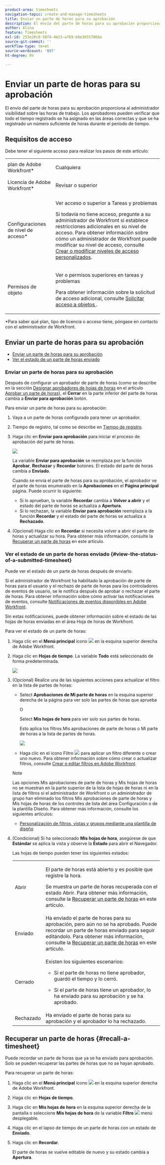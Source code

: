 ```yaml
---
product-area: timesheets
navigation-topic: create-and-manage-timesheets
title: Enviar un parte de horas para su aprobación
description: El envío del parte de horas para su aprobación proporciona al administrador visibilidad sobre las horas de trabajo. Los aprobadores pueden verificar que todo el tiempo registrado se ha asignado en las áreas correctas y que se ha registrado un número suficiente de horas durante el período de tiempo.
author: Alina
feature: Timesheets
exl-id: 253e20c8-58f8-4b23-a769-b0e36557066a
source-git-commit: ''
workflow-type: tm+mt
source-wordcount: '897'
ht-degree: 0%

---
```


# Enviar un parte de horas para su aprobación

El envío del parte de horas para su aprobación proporciona al administrador visibilidad sobre las horas de trabajo. Los aprobadores pueden verificar que todo el tiempo registrado se ha asignado en las áreas correctas y que se ha registrado un número suficiente de horas durante el período de tiempo.

## Requisitos de acceso

Debe tener el siguiente acceso para realizar los pasos de este artículo:

<table style="table-layout:auto"> 
 <col> 
 <col> 
 <tbody> 
  <tr> 
   <td role="rowheader">plan de Adobe Workfront*</td> 
   <td> <p>Cualquiera</p> </td> 
  </tr> 
  <tr> 
   <td role="rowheader">Licencia de Adobe Workfront*</td> 
   <td> <p>Revisar o superior</p> </td> 
  </tr> 
  <tr> 
   <td role="rowheader">Configuraciones de nivel de acceso*</td> 
   <td> <p>Ver acceso o superior a Tareas y problemas</p> <p>Si todavía no tiene acceso, pregunte a su administrador de Workfront si establece restricciones adicionales en su nivel de acceso. Para obtener información sobre cómo un administrador de Workfront puede modificar su nivel de acceso, consulte <a href="../../administration-and-setup/add-users/configure-and-grant-access/create-modify-access-levels.md" class="MCXref xref">Crear o modificar niveles de acceso personalizados</a>.</p> </td> 
  </tr> 
  <tr> 
   <td role="rowheader">Permisos de objeto</td> 
   <td> <p>Ver o permisos superiores en tareas y problemas</p> <p>Para obtener información sobre la solicitud de acceso adicional, consulte <a href="../../workfront-basics/grant-and-request-access-to-objects/request-access.md" class="MCXref xref">Solicitar acceso a objetos </a>.</p> </td> 
  </tr> 
 </tbody> 
</table>

*Para saber qué plan, tipo de licencia o acceso tiene, póngase en contacto con el administrador de Workfront.

## Enviar un parte de horas para su aprobación

* [Enviar un parte de horas para su aprobación](#submit-a-timesheet-for-approval)
* [Ver el estado de un parte de horas enviado](#view-the-status-of-a-submitted-timesheet)

### Enviar un parte de horas para su aprobación

Después de configurar un aprobador de parte de horas (como se describe en la sección [Designar aprobadores de hojas de horas](../../timesheets/create-and-manage-timesheets/timesheet-approvals.md#designating-a-timesheet-approver) en el artículo [Aprobar un parte de horas](../../timesheets/create-and-manage-timesheets/timesheet-approvals.md)), el **Cerrar** en la parte inferior del parte de horas cambia a **Enviar para aprobación** botón.

Para enviar un parte de horas para su aprobación:

1. Vaya a un parte de horas configurado para tener un aprobador.
1. Tiempo de registro, tal como se describe en [Tiempo de registro](../../timesheets/create-and-manage-timesheets/log-time.md).
1. Haga clic en **Enviar para aprobación** para iniciar el proceso de aprobación del parte de horas.

   ![](assets/submit-for-approval-button-on-timesheet-nwe.png)

   La variable **Enviar para aprobación** se reemplaza por la función **Aprobar**, **Rechazar** y **Recordar** botones. El estado del parte de horas cambia a **Enviado**.

   Cuando se envía el parte de horas para su aprobación, el aprobador ve el parte de horas enumerado en la **Aprobaciones** en el **Página principal** página. Puede ocurrir lo siguiente:

   * Si lo aprueban, la variable **Recordar** cambia a **Volver a abrir** y el estado del parte de horas se actualiza a **Apertura**.
   * Si lo rechazan, la variable **Enviar para aprobación** reemplaza a la función **Recordar** y el estado del parte de horas se actualiza a **Rechazado**.

1. (Opcional) Haga clic en **Recordar** si necesita volver a abrir el parte de horas y actualizar su hora. Para obtener más información, consulte la [Recuperar un parte de horas](#recall-a-timesheet) en este artículo.

### Ver el estado de un parte de horas enviado {#view-the-status-of-a-submitted-timesheet}

Puede ver el estado de un parte de horas después de enviarlo.

Si el administrador de Workfront ha habilitado la aprobación de parte de horas para el usuario y el rechazo de parte de horas para los controladores de eventos de usuario, se le notifica después de aprobar o rechazar el parte de horas. Para obtener información sobre cómo activar las notificaciones de eventos, consulte [Notificaciones de eventos disponibles en Adobe Workfront](../../administration-and-setup/manage-workfront/emails/event-notifications-available-in-wf.md).

Sin estas notificaciones, puede obtener información sobre el estado de las hojas de horas enviadas en el área Hoja de horas de Workfront.

Para ver el estado de un parte de horas:

1. Haga clic en el **Menú principal** icono ![](assets/main-menu-icon.png) en la esquina superior derecha de Adobe Workfront.
1. Haga clic en **Hojas de tiempo**. La variable **Todo** está seleccionado de forma predeterminada.

   ![](assets/timesheet-list-one-timesheet-selected-nwe-350x70.png)

1. (Opcional) Realice una de las siguientes acciones para actualizar el filtro en la lista de partes de horas:

   * Select **Aprobaciones de Mi parte de horas** en la esquina superior derecha de la página para ver solo las partes de horas que aprueba

      O

      Select **Mis hojas de hora** para ver solo sus partes de horas.

      Esto aplica los filtros Mis aprobaciones de parte de horas o Mi parte de horas a la lista de partes de horas.

      ![](assets/my-timesheet-approvals-my-timesheets-pills-on-timesheets-list-nwe-350x58.png)

   * Haga clic en el icono Filtro ![](assets/filter-nwepng.png) para aplicar un filtro diferente o crear uno nuevo. Para obtener información sobre cómo crear o actualizar filtros, consulte [Crear o editar filtros en Adobe Workfront](../../reports-and-dashboards/reports/reporting-elements/create-filters.md).
   >[!NOTE]
   >
   >Las opciones Mis aprobaciones de parte de horas y Mis hojas de horas no se muestran en la parte superior de la lista de hojas de horas ni en la lista de filtros si el administrador de Workfront o un administrador de grupo han eliminado los filtros Mis aprobaciones de parte de horas y Mis hojas de horas de los controles de lista del área Configuración o de la plantilla Diseño. Para obtener más información, consulte los siguientes artículos:
   >
   >   
   >   
   >   * [Personalización de filtros, vistas y grupos mediante una plantilla de diseño](../../administration-and-setup/customize-workfront/use-layout-templates/customize-fvg-list-controls-layout-template.md)


1. (Condicional) Si ha seleccionado **Mis hojas de hora**, asegúrese de que **Estándar** se aplica la vista y observe la **Estado** para abrir el Navegador.

   Las hojas de tiempo pueden tener los siguientes estados:

   <table style="table-layout:auto"> 
    <col> 
    <col> 
    <tbody> 
     <tr> 
      <td role="rowheader">Abrir</td> 
      <td> <p>El parte de horas está abierto y es posible que registre la hora. </p> <p>Se muestra un parte de horas recuperada con el estado Abrir. Para obtener más información, consulte la <a href="#recall-a-timesheet" class="MCXref xref">Recuperar un parte de horas</a> en este artículo. </p> </td> 
     </tr> 
     <tr> 
      <td role="rowheader">Enviado</td> 
      <td>Ha enviado el parte de horas para su aprobación, pero aún no se ha aprobado. Puede recordar un parte de horas enviado para seguir editándolo. Para obtener más información, consulte la <a href="#recall-a-timesheet" class="MCXref xref">Recuperar un parte de horas</a> en este artículo. </td> 
     </tr> 
     <tr> 
      <td role="rowheader">Cerrado</td> 
      <td> <p>Existen los siguientes escenarios:</p> 
       <ul> 
        <li> <p>Si el parte de horas no tiene aprobador, guardó el tiempo y lo cerró.</p> </li> 
        <li> <p>Si el parte de horas tiene un aprobador, lo ha enviado para su aprobación y se ha aprobado.</p> </li> 
       </ul> </td> 
     </tr> 
     <tr> 
      <td role="rowheader">Rechazado</td> 
      <td>Ha enviado el parte de horas para su aprobación y el aprobador lo ha rechazado.</td> 
     </tr> 
    </tbody> 
   </table>

## Recuperar un parte de horas {#recall-a-timesheet}

Puede recordar un parte de horas que ya se ha enviado para aprobación. Solo se pueden recuperar las partes de horas que no se hayan aprobado.

Para recuperar un parte de horas:

1. Haga clic en el **Menú principal** icono ![](assets/main-menu-icon.png) en la esquina superior derecha de Adobe Workfront.

1. Haga clic en **Hojas de tiempo**.
1. Haga clic en **Mis hojas de hora** en la esquina superior derecha de la pantalla o seleccione **Mis hojas de hora** de la variable **Filtro** ![](assets/filter-nwepng.png) menú desplegable.
1. Haga clic en el lapso de tiempo de un parte de horas con un estado de **Enviado**.
1. Haga clic en **Recordar**.

   El parte de horas se vuelve editable de nuevo y su estado cambia a **Apertura**.
